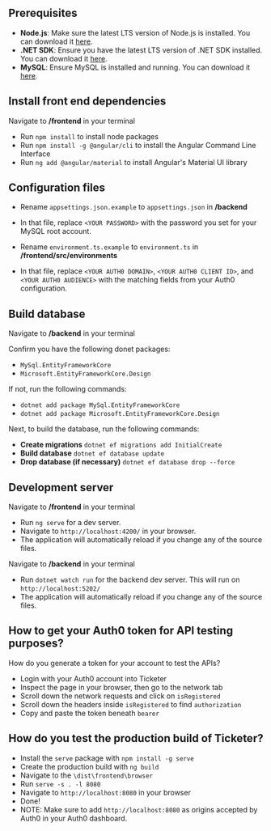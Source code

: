 ## Prerequisites
- **Node.js**: Make sure the latest LTS version of Node.js is installed. You can download it [here](https://nodejs.org/).
- **.NET SDK**: Ensure you have the latest LTS version of .NET SDK installed. You can download it [here](https://dotnet.microsoft.com/en-us/download/dotnet).
- **MySQL**: Ensure MySQL is installed and running. You can download it [here](https://dev.mysql.com/downloads/installer/).

## Install front end dependencies
Navigate to **/frontend** in your terminal

- Run `npm install` to install node packages
- Run `npm install -g @angular/cli` to install the Angular Command Line Interface
- Run `ng add @angular/material` to install Angular's Material UI library

## Configuration files
- Rename `appsettings.json.example` to `appsettings.json` in **/backend**
- In that file, replace `<YOUR PASSWORD>` with the password you set for your MySQL root account.

- Rename `environment.ts.example` to `environment.ts` in **/frontend/src/environments** 
- In that file, replace `<YOUR AUTH0 DOMAIN>`, `<YOUR AUTH0 CLIENT ID>`, and `<YOUR AUTH0 AUDIENCE>` with the matching fields from your Auth0 configuration.

## Build database
Navigate to **/backend** in your terminal

Confirm you have the following donet packages:
- `MySql.EntityFrameworkCore`
- `Microsoft.EntityFrameworkCore.Design`

If not, run the following commands:
- `dotnet add package MySql.EntityFrameworkCore`
- `dotnet add package Microsoft.EntityFrameworkCore.Design`

Next, to build the database, run the following commands:
- **Create migrations** `dotnet ef migrations add InitialCreate`
- **Build database** `dotnet ef database update`
- **Drop database (if necessary)** `dotnet ef database drop --force`


## Development server
Navigate to **/frontend** in your terminal
- Run `ng serve` for a dev server.
- Navigate to `http://localhost:4200/` in your browser.
- The application will automatically reload if you change any of the source files.

Navigate to **/backend** in your terminal
- Run `dotnet watch run` for the backend dev server. This will run on `http://localhost:5202/`
- The application will automatically reload if you change any of the source files.

## How to get your Auth0 token for API testing purposes?
How do you generate a token for your account to test the APIs?
- Login with your Auth0 account into Ticketer
- Inspect the page in your browser, then go to the network tab
- Scroll down the network requests and click on `isRegistered`
- Scroll down the headers inside `isRegistered` to find `authorization`
- Copy and paste the token beneath `bearer`

## How do you test the production build of Ticketer?
- Install the `serve` package with `npm install -g serve`
- Create the production build with `ng build`
- Navigate to the `\dist\frontend\browser`
- Run `serve -s . -l 8080`
- Navigate to `http://localhost:8080` in your browser
- Done!
- NOTE: Make sure to add `http://localhost:8080` as origins accepted by Auth0 in your Auth0 dashboard.